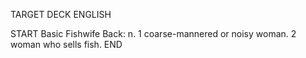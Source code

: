 TARGET DECK
ENGLISH

START
Basic
Fishwife
Back: n. 1 coarse-mannered or noisy woman. 2 woman who sells fish.
END
